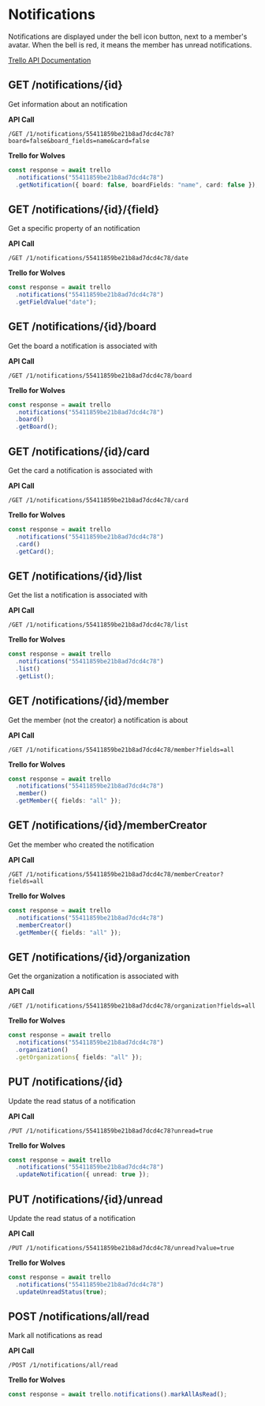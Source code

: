 # Notifications

Notifications are displayed under the bell icon button, next to a member's avatar.
When the bell is red, it means the member has unread notifications.

[Trello API Documentation](https://developers.trello.com/reference#notifications)

## GET /notifications/{id}

Get information about an notification

**API Call**

```
/GET /1/notifications/55411859be21b8ad7dcd4c78?board=false&board_fields=name&card=false
```

**Trello for Wolves**

```typescript
const response = await trello
  .notifications("55411859be21b8ad7dcd4c78")
  .getNotification({ board: false, boardFields: "name", card: false });
```

## GET /notifications/{id}/{field}

Get a specific property of an notification

**API Call**

```
/GET /1/notifications/55411859be21b8ad7dcd4c78/date
```

**Trello for Wolves**

```typescript
const response = await trello
  .notifications("55411859be21b8ad7dcd4c78")
  .getFieldValue("date");
```

## GET /notifications/{id}/board

Get the board a notification is associated with

**API Call**

```
/GET /1/notifications/55411859be21b8ad7dcd4c78/board
```

**Trello for Wolves**

```typescript
const response = await trello
  .notifications("55411859be21b8ad7dcd4c78")
  .board()
  .getBoard();
```

## GET /notifications/{id}/card

Get the card a notification is associated with

**API Call**

```
/GET /1/notifications/55411859be21b8ad7dcd4c78/card
```

**Trello for Wolves**

```typescript
const response = await trello
  .notifications("55411859be21b8ad7dcd4c78")
  .card()
  .getCard();
```

## GET /notifications/{id}/list

Get the list a notification is associated with

**API Call**

```
/GET /1/notifications/55411859be21b8ad7dcd4c78/list
```

**Trello for Wolves**

```typescript
const response = await trello
  .notifications("55411859be21b8ad7dcd4c78")
  .list()
  .getList();
```

## GET /notifications/{id}/member

Get the member (not the creator) a notification is about

**API Call**

```
/GET /1/notifications/55411859be21b8ad7dcd4c78/member?fields=all
```

**Trello for Wolves**

```typescript
const response = await trello
  .notifications("55411859be21b8ad7dcd4c78")
  .member()
  .getMember({ fields: "all" });
```

## GET /notifications/{id}/memberCreator

Get the member who created the notification

**API Call**

```
/GET /1/notifications/55411859be21b8ad7dcd4c78/memberCreator?fields=all
```

**Trello for Wolves**

```typescript
const response = await trello
  .notifications("55411859be21b8ad7dcd4c78")
  .memberCreator()
  .getMember({ fields: "all" });
```

## GET /notifications/{id}/organization

Get the organization a notification is associated with

**API Call**

```
/GET /1/notifications/55411859be21b8ad7dcd4c78/organization?fields=all
```

**Trello for Wolves**

```typescript
const response = await trello
  .notifications("55411859be21b8ad7dcd4c78")
  .organization()
  .getOrganizations{ fields: "all" });
```

## PUT /notifications/{id}

Update the read status of a notification

**API Call**

```
/PUT /1/notifications/55411859be21b8ad7dcd4c78?unread=true
```

**Trello for Wolves**

```typescript
const response = await trello
  .notifications("55411859be21b8ad7dcd4c78")
  .updateNotification({ unread: true });
```

## PUT /notifications/{id}/unread

Update the read status of a notification

**API Call**

```
/PUT /1/notifications/55411859be21b8ad7dcd4c78/unread?value=true
```

**Trello for Wolves**

```typescript
const response = await trello
  .notifications("55411859be21b8ad7dcd4c78")
  .updateUnreadStatus(true);
```

## POST /notifications/all/read

Mark all notifications as read

**API Call**

```
/POST /1/notifications/all/read
```

**Trello for Wolves**

```typescript
const response = await trello.notifications().markAllAsRead();
```
